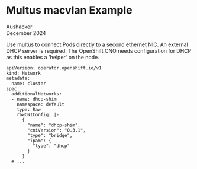 # Multus macvlan Example

Aushacker<br/>
December 2024

Use multus to connect Pods directly to a second ethernet NIC. An external DHCP server
is required. The OpenShift CNO needs configuration for DHCP as this enables a
'helper' on the node.

```
apiVersion: operator.openshift.io/v1
kind: Network
metadata:
  name: cluster
spec:
  additionalNetworks:
  - name: dhcp-shim
    namespace: default
    type: Raw
    rawCNIConfig: |-
      {
        "name": "dhcp-shim",
        "cniVersion": "0.3.1",
        "type": "bridge",
        "ipam": {
          "type": "dhcp"
        }
      }
  # ...
  ```
